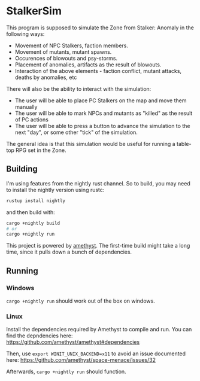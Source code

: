 # StalkerSim
This program is supposed to simulate the Zone from Stalker: Anomaly in the following ways:
+ Movement of NPC Stalkers, faction members.
+ Movement of mutants, mutant spawns.
+ Occurences of blowouts and psy-storms.
+ Placement of anomalies, artifacts as the result of blowouts.
+ Interaction of the above elements - faction conflict, mutant attacks, deaths by anomalies, etc

There will also be the ability to interact with the simulation:
+ The user will be able to place PC Stalkers on the map and move them manually
+ The user will be able to mark NPCs and mutants as "killed" as the result of PC actions
+ The user will be able to press a button to advance the simulation to the next "day", or some other "tick" of the simulation.

The general idea is that this simulation would be useful for running a table-top RPG set in the Zone.

## Building
I'm using features from the nightly rust channel. So to build, you may need to install the nightly version using rustc:
```bash
rustup install nightly
```
and then build with:
```bash
cargo +nightly build
# or
cargo +nightly run
```

This project is powered by [amethyst](https://amethyst.rs/). The first-time build might take a long time, since it pulls down a bunch of dependencies.

## Running
### Windows
`cargo +nightly run` should work out of the box on windows.

### Linux
Install the dependencies required by Amethyst to compile and run. You can find the depndencies here: https://github.com/amethyst/amethyst#dependencies

Then, use `export WINIT_UNIX_BACKEND=x11` to avoid an issue documented here: https://github.com/amethyst/space-menace/issues/32

Afterwards, `cargo +nightly run` should function.